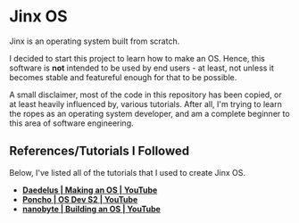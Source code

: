 # Jinx OS
Jinx is an operating system built from scratch.

I decided to start this project to learn how to make an OS. Hence, this software is **not** intended to be used by end users - at least, not unless it becomes stable and featureful enough for that to be possible.

A small disclaimer, most of the code in this repository has been copied, or at least heavily influenced by, various tutorials. After all, I'm trying to learn the ropes as an operating system developer, and am a complete beginner to this area of software engineering.

## References/Tutorials I Followed
Below, I've listed all of the tutorials that I used to create Jinx OS. 

* **[Daedelus | Making an OS | YouTube](https://www.youtube.com/watch?v=MwPjvJ9ulSc)**
* **[Poncho | OS Dev S2 | YouTube](https://www.youtube.com/playlist?list=PLxN4E629pPnJxCQCLy7E0SQY_zuumOVyZ)**
* **[nanobyte | Building an OS | YouTube](https://www.youtube.com/watch?v=9t-SPC7Tczc&list=PLFjM7v6KGMpiH2G-kT781ByCNC_0pKpPN)**
